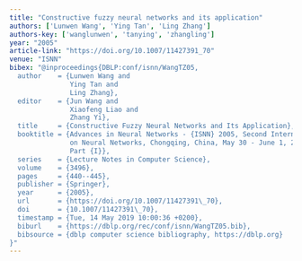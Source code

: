 ```yaml
---
title: "Constructive fuzzy neural networks and its application"
authors: ['Lunwen Wang', 'Ying Tan', 'Ling Zhang']
authors-key: ['wanglunwen', 'tanying', 'zhangling']
year: "2005"
article-link: "https://doi.org/10.1007/11427391_70"
venue: "ISNN"
bibex: "@inproceedings{DBLP:conf/isnn/WangTZ05,
  author    = {Lunwen Wang and
               Ying Tan and
               Ling Zhang},
  editor    = {Jun Wang and
               Xiaofeng Liao and
               Zhang Yi},
  title     = {Constructive Fuzzy Neural Networks and Its Application},
  booktitle = {Advances in Neural Networks - {ISNN} 2005, Second International Symposium
               on Neural Networks, Chongqing, China, May 30 - June 1, 2005, Proceedings,
               Part {I}},
  series    = {Lecture Notes in Computer Science},
  volume    = {3496},
  pages     = {440--445},
  publisher = {Springer},
  year      = {2005},
  url       = {https://doi.org/10.1007/11427391\_70},
  doi       = {10.1007/11427391\_70},
  timestamp = {Tue, 14 May 2019 10:00:36 +0200},
  biburl    = {https://dblp.org/rec/conf/isnn/WangTZ05.bib},
  bibsource = {dblp computer science bibliography, https://dblp.org}
}"
---
```

